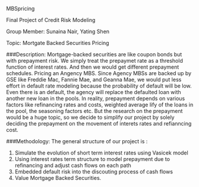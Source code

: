 MBSpricing

Final Project of Credit Risk Modeling

Group Member: Sunaina Nair, Yating Shen

Topic: Mortgate Backed Securities Pricing

###Description:
    Mortgage-backed securities are like coupon bonds but with prepayment risk. We simply treat the prepaymet rate as a threshold function of interest rates. And then we would get different prepayment schedules. Pricing an Angency MBS. Since Agency MBSs are backed up by GSE like Freddie Mac, Fannie Mae, and Geanna Mae, we would put less effort in default rate modeling because the probability of default will be low. Even there is an default, the agency will replace the defaulted loan with another new loan in the pools. 
    In reality, prepayment depends on various factors like refinancing rates and costs, weighted average lify of the loans in the pool, the seasoning factors etc. But the research on the prepayment would be a huge topic, so we decide to simplify our project by solely deciding the prepayment on the movement of interets rates and refianncing cost.

###Methodology:
The general structure of our project is :
1.	Simulate the evolution of short term interest rates using Vasicek model 
2.	Using interest rates term structure to model prepayment due to refinancing and adjust cash flows on each path
3.  Embedded default risk into the discouting process of cash flows 
4.	Value Mortgage Backed Securities.
